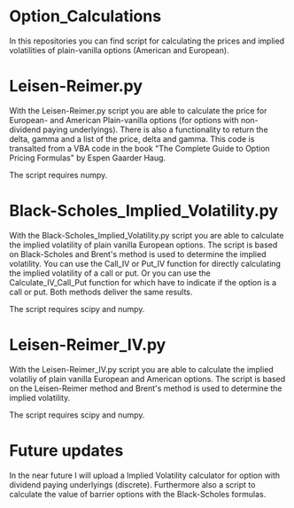 # Option_Calculations
In this repositories you can find script for calculating the prices and implied volatilities of plain-vanilla options (American and European).

# Leisen-Reimer.py
With the Leisen-Reimer.py script you are able to calculate the price for European- and American Plain-vanilla options (for options with non-dividend paying underlyings). There is also a functionality to return the delta, gamma and a list of the price, delta and gamma. This code is transalted from a VBA code in the book "The Complete Guide to Option Pricing Formulas" by Espen Gaarder Haug.

The script requires numpy.

# Black-Scholes_Implied_Volatility.py
With the Black-Scholes_Implied_Volatility.py script you are able to calculate the implied volatility of plain vanilla European options. The script is based on Black-Scholes and Brent's method is used to determine the implied volatility. You can use the Call_IV or Put_IV function for directly calculating the implied volatility of a call or put. Or you can use the Calculate_IV_Call_Put function for which have to indicate if the option is a call or put. Both methods deliver the same results.

The script requires scipy and numpy.

# Leisen-Reimer_IV.py
With the Leisen-Reimer_IV.py script you are able to calculate the implied volatiliy of plain vanilla European and American options. The script is based on the Leisen-Reimer method and Brent's method is used to determine the implied volatility.

The script requires scipy and numpy.

# Future updates
In the near future I will upload a Implied Volatility calculator for option with dividend paying underlyings (discrete). Furthermore also a script to calculate the value of barrier options with the Black-Scholes formulas.

